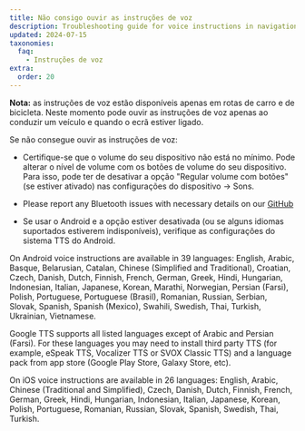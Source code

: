 ```yaml
---
title: Não consigo ouvir as instruções de voz
description: Troubleshooting guide for voice instructions in navigation
updated: 2024-07-15
taxonomies:
  faq:
    - Instruções de voz
extra:
  order: 20
---
```


**Nota:** as instruções de voz estão disponíveis apenas em rotas de carro e de bicicleta. Neste momento pode ouvir as instruções de voz apenas ao conduzir um veículo e quando o ecrã estiver ligado.

Se não consegue ouvir as instruções de voz:

- Certifique-se que o volume do seu dispositivo não está no mínimo. Pode alterar o nível de volume com os botões de volume do seu dispositivo. Para isso, pode ter de desativar a opção "Regular volume com botões" (se estiver ativado) nas configurações do dispositivo → Sons.

- Please report any Bluetooth issues with necessary details on our [GitHub](https://github.com/organicmaps/organicmaps/issues)

- Se usar o Android e a opção estiver desativada (ou se alguns idiomas suportados estiverem indisponíveis), verifique as configurações do sistema TTS do Android.

On Android voice instructions are available in 39 languages: English, Arabic, Basque, Belarusian, Catalan, Chinese (Simplified and Traditional), Croatian, Czech, Danish, Dutch, Finnish, French, German, Greek, Hindi, Hungarian, Indonesian, Italian, Japanese, Korean, Marathi, Norwegian, Persian (Farsi), Polish, Portuguese, Portuguese (Brasil), Romanian, Russian, Serbian, Slovak, Spanish, Spanish (Mexico), Swahili, Swedish, Thai, Turkish, Ukrainian, Vietnamese.

Google TTS supports all listed languages except of Arabic and Persian (Farsi). For these languages you may need to install third party TTS (for example, eSpeak TTS, Vocalizer TTS or SVOX Classic TTS) and a language pack from app store (Google Play Store, Galaxy Store, etc).

On iOS voice instructions are available in 26 languages: English, Arabic, Chinese (Traditional and Simplified), Czech, Danish, Dutch, Finnish, French, German, Greek, Hindi, Hungarian, Indonesian, Italian, Japanese, Korean, Polish, Portuguese, Romanian, Russian, Slovak, Spanish, Swedish, Thai, Turkish.
